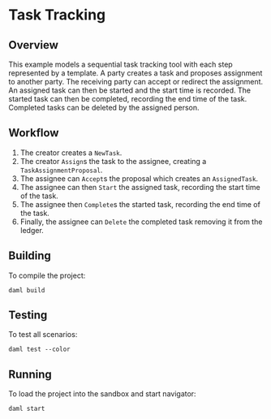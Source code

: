 # Task Tracking

## Overview

This example models a sequential task tracking tool with each step represented by a template. A party creates a task and proposes assignment to another party. The receiving party can accept or redirect the assignment. An assigned task can then be started and the start time is recorded. The started task can then be completed, recording the end time of the task. Completed tasks can be deleted by the assigned person.

## Workflow
1. The creator creates a `NewTask`.
2. The creator `Assign`s the task to the assignee, creating a `TaskAssignmentProposal`.
3. The assignee can `Accept`s the proposal which creates an `AssignedTask`.
4. The assignee can then `Start` the assigned task, recording the start time of the task.
5. The assignee then `Complete`s the started task, recording the end time of the task.
6. Finally, the assignee can `Delete` the completed task removing it from the ledger.

## Building
To compile the project:
```
daml build
```

## Testing
To test all scenarios:
```
daml test --color
```

## Running
To load the project into the sandbox and start navigator:
```
daml start
```
